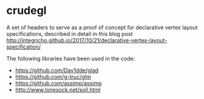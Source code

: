 # crudegl

A set of headers to serve as a proof of concept for declarative vertex layout specifications, described in detail in this blog post http://integricho.github.io/2017/10/21/declarative-vertex-layout-specification/

The following libraries have been used in the code:

- https://github.com/Dav1dde/glad
- https://github.com/g-truc/glm
- https://github.com/assimp/assimp
- http://www.lonesock.net/soil.html
